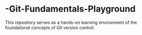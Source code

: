 # -Git-Fundamentals-Playground
This repository serves as a hands-on learning environment of the foundational concepts of Git version control.
